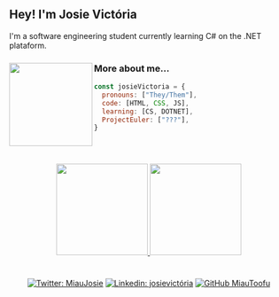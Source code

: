 ## Hey! I'm Josie Victória
<div>
  <div align="left">
    I'm a software engineering student currently learning C# on the .NET plataform.
  <div align="left">
    <img align="left" src="https://cdn.discordapp.com/attachments/932684797095084043/1021119705253167274/giphy.webp" width="150">  
  
  ### More about me...
  ```js
  const josieVictoria = {
    pronouns: ["They/Them"],
    code: [HTML, CSS, JS],
    learning: [CS, DOTNET],
    ProjectEuler: ["???"],
}
  ```
    
  </div>
  <h1></h1>
  <div align="center">

<br>

<a href="https://github.com/bkarln">
<img height="165em" src="https://github-readme-stats.vercel.app/api?username=MiauToofu&show_icons=true&theme=github_dark&include_all_commits=true&count_private=true"/>
<img height="165em" src="https://github-readme-stats.vercel.app/api/top-langs/?username=MiauToofu&layout=compact&langs_count=7&theme=github_dark"/>

  </div>
    <h1></h1>
  <div align="center">
  
[![Twitter: MiauJosie](https://img.shields.io/twitter/follow/MiauJosie?style=social)](https://twitter.com/MiauJosie)
[![Linkedin: josievictória](https://img.shields.io/badge/-josievictória-blue?style=flat-square&logo=Linkedin&logoColor=white&link=https://www.linkedin.com/in/josievictória/)](https://www.linkedin.com/in/josievictória/)
[![GitHub MiauToofu](https://img.shields.io/github/followers/MiauToofu?label=follow&style=social)](https://github.com/MiauToofu)

  </div>
</div>
